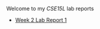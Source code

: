 Welcome to my *CSE15L* lab reports
- [Week 2 Lab Report 1](https://cmasterm.github.io/cse15l-lab-reports/lab-report-week-2.html)